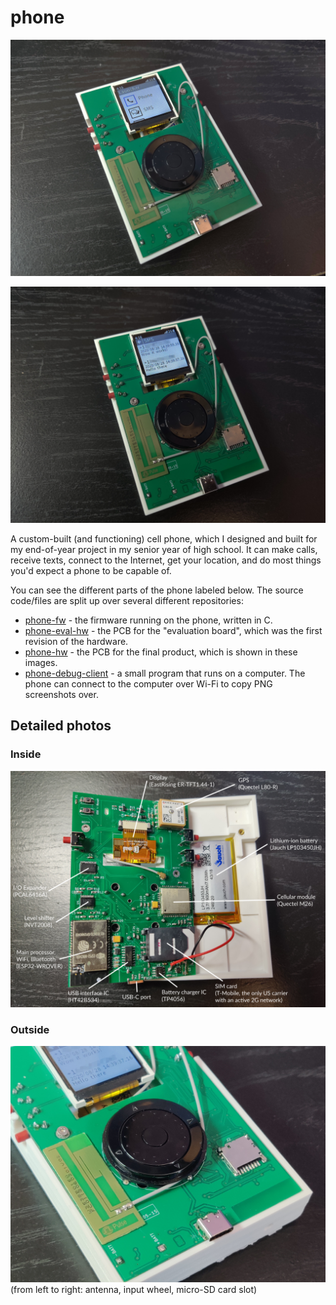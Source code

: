 # phone
[![Phone](./img/main.jpg)](https://raw.githubusercontent.com/thatoddmailbox/phone/master/img/main.jpg)

[![The SMS app](./img/sms.jpg)](https://raw.githubusercontent.com/thatoddmailbox/phone/master/img/sms.jpg)

A custom-built (and functioning) cell phone, which I designed and built for my end-of-year project in my senior year of high school. It can make calls, receive texts, connect to the Internet, get your location, and do most things you'd expect a phone to be capable of.

You can see the different parts of the phone labeled below. The source code/files are split up over several different repositories:
* [phone-fw](https://github.com/thatoddmailbox/phone-fw) - the firmware running on the phone, written in C.
* [phone-eval-hw](https://github.com/thatoddmailbox/phone-eval-hw) - the PCB for the "evaluation board", which was the first revision of the hardware.
* [phone-hw](https://github.com/thatoddmailbox/phone-hw) - the PCB for the final product, which is shown in these images.
* [phone-debug-client](https://github.com/thatoddmailbox/phone-debug-client) - a small program that runs on a computer. The phone can connect to the computer over Wi-Fi to copy PNG screenshots over.

## Detailed photos
### Inside
[![Inside of phone, with labels describing different parts](./img/inside_labeled.jpg)](https://raw.githubusercontent.com/thatoddmailbox/phone/master/img/inside_labeled.jpg)

### Outside
[![Outside](./img/outside.jpg)](https://raw.githubusercontent.com/thatoddmailbox/phone/master/img/outside.jpg)
(from left to right: antenna, input wheel, micro-SD card slot)